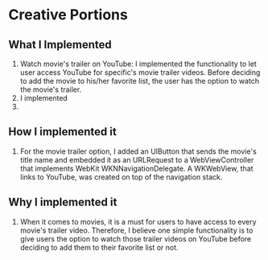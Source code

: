 # Creative Portions #

## What I Implemented ##
1. Watch movie's trailer on YouTube: I implemented the functionality to let user access YouTube for specific's movie trailer videos. Before deciding to add the movie to his/her favorite list, the user has the option to watch the movie's trailer. 
2. I implemented 
3. 

## How I implemented it ##
1. For the movie trailer option, I added an UIButton that sends the movie's title name and embedded it as an URLRequest to a WebViewController that implements WebKit WKNNavigationDelegate. A WKWebView, that links to YouTube, was created on top of the navigation stack. 


## Why I implemented it ##
1. When it comes to movies, it is a must for users to have access to every movie's trailer video. Therefore, I believe one simple functionality is to give users the option to watch those trailer videos on YouTube before deciding to add them to their favorite list or not. 
